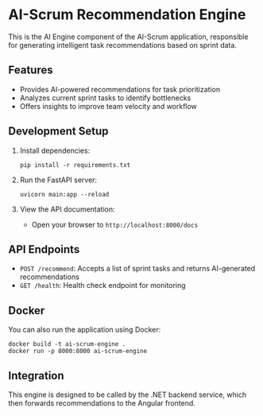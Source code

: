 # AI-Scrum Recommendation Engine

This is the AI Engine component of the AI-Scrum application, responsible for generating intelligent task recommendations based on sprint data.

## Features

- Provides AI-powered recommendations for task prioritization
- Analyzes current sprint tasks to identify bottlenecks
- Offers insights to improve team velocity and workflow

## Development Setup

1. Install dependencies:
   ```
   pip install -r requirements.txt
   ```

2. Run the FastAPI server:
   ```
   uvicorn main:app --reload
   ```

3. View the API documentation:
   - Open your browser to `http://localhost:8000/docs`

## API Endpoints

- `POST /recommend`: Accepts a list of sprint tasks and returns AI-generated recommendations
- `GET /health`: Health check endpoint for monitoring

## Docker

You can also run the application using Docker:

```
docker build -t ai-scrum-engine .
docker run -p 8000:8000 ai-scrum-engine
```

## Integration

This engine is designed to be called by the .NET backend service, which then forwards recommendations to the Angular frontend. 